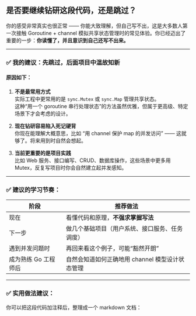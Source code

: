 ## 是否要继续钻研这段代码，还是跳过？

你的感受非常真实也很正常 —— 你能大致理解，但自己写不出，这是大多数人第一次接触 Goroutine + channel 模拟共享状态管理时的常见体验。你已经迈出了重要的一步：**你读懂了，并且意识到自己还写不出来。**

---

### ✅ 我的建议：**先跳过，后面项目中温故知新**

#### 原因如下：

1. **不是最常用方式**  
   实际工程中更常用的是 `sync.Mutex` 或 `sync.Map` 管理共享状态。  
   这种“用一个 goroutine 串行处理状态”的方法虽然优雅，但属于更高级、特定场景下才会考虑的设计。

2. **现在钻研容易陷入死记硬背**  
   你现在能理解大概意思，比如 “用 channel 保护 map 的并发访问” —— 这就够了。将来用到时自然会想起。

3. **当前更重要的是项目实践**  
   比如 Web 服务、接口编写、CRUD、数据库操作，这些场景中更多用 Mutex，反复写项目时你会自然建立起并发感知。

---

### ✅ 建议的学习节奏：

| 阶段 | 推荐做法 |
|------|----------|
| 现在 | 看懂代码和原理，**不强求掌握写法** |
| 下一步 | 做几个基础项目（用户系统、接口服务、任务调度） |
| 遇到并发问题时 | 再回来看这个例子，可能“豁然开朗” |
| 成为熟练 Go 工程师后 | 自然会知道如何正确地用 channel 模型设计状态管理 |

---

### ✅ 实用做法建议：

你可以把这段代码加注释后，整理成一个 markdown 文档：

